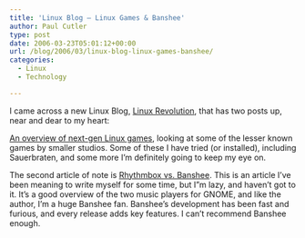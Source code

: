 ```yaml
---
title: 'Linux Blog – Linux Games & Banshee'
author: Paul Cutler
type: post
date: 2006-03-23T05:01:12+00:00
url: /blog/2006/03/linux-blog-linux-games-banshee/
categories:
  - Linux
  - Technology

---
```

I came across a new Linux Blog, [Linux Revolution][1], that has two posts up, near and dear to my heart:

[An overview of next-gen Linux games][2], looking at some of the lesser known games by smaller studios. Some of these I have tried (or installed), including Sauerbraten, and some more I&#8217;m definitely going to keep my eye on.

The second article of note is [Rhythmbox vs. Banshee][3]. This is an article I&#8217;ve been meaning to write myself for some time, but I&#8221;m lazy, and haven&#8217;t got to it. It&#8217;s a good overview of the two music players for GNOME, and like the author, I&#8217;m a huge Banshee fan. Banshee&#8217;s development has been fast and furious, and every release adds key features. I can&#8217;t recommend Banshee enough.

 [1]: http://linuxrevolution.blogspot.com/
 [2]: http://linuxrevolution.blogspot.com/2006/03/next-gen-linux-game-roundup.html
 [3]: http://linuxrevolution.blogspot.com/2006/02/rhythmbox-vs-banshee.html